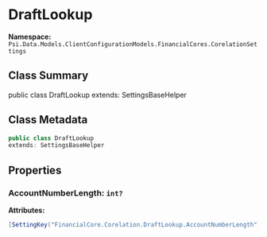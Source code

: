 # DraftLookup

**Namespace:** `Psi.Data.Models.ClientConfigurationModels.FinancialCores.CorelationSettings`

## Class Summary

public class DraftLookup
extends: SettingsBaseHelper

## Class Metadata

```typescript
public class DraftLookup
extends: SettingsBaseHelper
```

## Properties

### AccountNumberLength: `int?`

**Attributes:**
```csharp
[SettingKey("FinancialCore.Corelation.DraftLookup.AccountNumberLength")]
```

